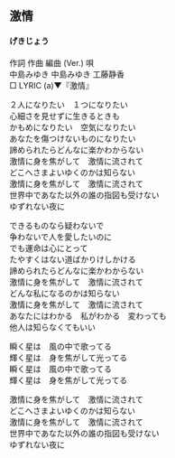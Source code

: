 ## 激情
#### げきじょう


作詞  作曲  編曲 (Ver.)   唄   
中島みゆき   中島みゆき       工藤静香   
□ LYRIC (a)▼『激情』   
   
   
２人になりたい　１つになりたい   
心細さを見せずに生きるときも   
かもめになりたい　空気になりたい   
あなたを傷つけないものになりたい   
諦められたらどんなに楽かわからない   
激情に身を焦がして　激情に流されて   
どこへさまよいゆくのかは知らない   
激情に身を焦がして　激情に流されて   
世界中であなた以外の誰の指図も受けない   
ゆずれない夜に   
   
できるものなら疑わないで   
争わないで人を愛したいのに   
でも運命は心にとって   
たやすくはない道ばかりけしかける   
諦められたらどんなに楽かわからない   
激情に身を焦がして　激情に流されて   
どんな私になるのかは知らない   
激情に身を焦がして　激情に流されて   
あなたにはわかる　私がわかる　変わっても   
他人は知らなくてもいい   
   
瞬く星は　風の中で歌ってる   
輝く星は　身を焦がして光ってる   
瞬く星は　風の中で歌ってる   
輝く星は　身を焦がして光ってる   
   
激情に身を焦がして　激情に流されて   
どこへさまよいゆくのかは知らない   
激情に身を焦がして　激情に流されて   
世界中であなた以外の誰の指図も受けない   
ゆずれない夜に   
